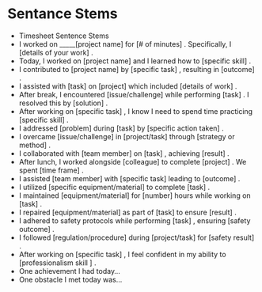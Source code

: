 # Sentance Stems

- Timesheet Sentence Stems
- I worked on _____[project name]        for    [# of minutes]      . Specifically, I      [details of your work]     .
- Today, I worked on       [project name]     and I learned how to      [specific skill]     .
- I contributed to    [project name]     by        [specific task]      , resulting in     [outcome]          .
- I assisted with       [task]       on        [project]        which included          [details of work]           .
- After break, I encountered     [issue/challenge]    while performing     [task]   . I resolved this by     [solution]     .
- After working on      [specific task]     , I know I need to spend time practicing      [specific skill]      .
- I addressed      [problem]      during       [task]       by       [specific action taken]      .
- I overcame      [issue/challenge]      in     [project/task]      through      [strategy or method]     .
- I collaborated with     [team member]     on     [task]    , achieving     [result]    .
- After lunch, I worked alongside     [colleague]      to complete     [project]     . We spent      [time frame] .
- I assisted     [team member]     with     [specific task]      leading to      [outcome]     .
- I utilized           [specific equipment/material]          to complete           [task]          .
- I maintained      [equipment/material]      for      [number]      hours while working on      [task]     .
- I repaired       [equipment/material]      as part of        [task]      to ensure      [result]     .
- I adhered to safety protocols while performing      [task]     , ensuring      [safety outcome]     .
- I followed      [regulation/procedure]      during      [project/task]      for      [safety result]     .
- After working on       [specific task]     , I feel confident in my ability to      [professionalism skill ]      .
- One achievement I had today… 
- One obstacle I met today was…

